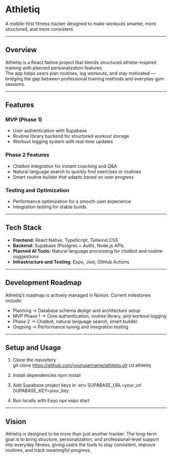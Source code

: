 # Athletiq

A mobile-first fitness tracker designed to make workouts smarter, more structured, and more consistent.

---

## Overview
Athletiq is a React Native project that blends structured athlete-inspired training with planned personalization features.  
The app helps users plan routines, log workouts, and stay motivated — bridging the gap between professional training methods and everyday gym sessions.

---

## Features

### MVP (Phase 1)
- User authentication with Supabase  
- Routine library backend for structured workout storage  
- Workout logging system with real-time updates  

### Phase 2 Features
- Chatbot integration for instant coaching and Q&A  
- Natural language search to quickly find exercises or routines  
- Smart routine builder that adapts based on user progress  

### Testing and Optimization
- Performance optimization for a smooth user experience  
- Integration testing for stable builds  

---

## Tech Stack
- **Frontend:** React Native, TypeScript, Tailwind CSS  
- **Backend:** Supabase (Postgres + Auth), Node.js APIs  
- **Planned AI Tools:** Natural language processing for chatbot and routine suggestions  
- **Infrastructure and Testing:** Expo, Jest, GitHub Actions  

---

## Development Roadmap
Athletiq’s roadmap is actively managed in Notion. Current milestones include:

- Planning → Database schema design and architecture setup  
- MVP Phase 1 → Core authentication, routine library, and workout logging  
- Phase 2 → Chatbot, natural language search, smart builder  
- Ongoing → Performance tuning and integration testing  

---

## Setup and Usage

1. Clone the repository  
git clone https://github.com/yourusername/athletiq.git
cd athletiq

2. Install dependencies
npm install

3. Add Supabase project keys in .env
SUPABASE_URL=your_url
SUPABASE_KEY=your_key

4. Run locally with Expo
npx expo start

---

## Vision

Athletiq is designed to be more than just another tracker.
The long-term goal is to bring structure, personalization, and professional-level support into everyday fitness, giving users the tools to stay consistent, improve routines, and track meaningful progress.
